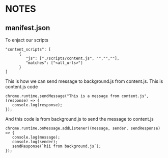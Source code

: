 # NOTES

## manifest.json

To enjact our scripts

```
"content_scripts": [
      {
         "js": ["./scripts/content.js", "","",""],
         "matches": ["<all_urls>"]
      }
]
```

This is how we can send message to background.js from content.js. This is content.js code

```
chrome.runtime.sendMessage("This is a message from content.js", (response) => {
   console.log(response);
});
```

And this code is from background.js to send the message to content.js

```
chrome.runtime.onMessage.addListener((message, sender, sendResponse) => {
   console.log(message);
   console.log(sender);
   sendResponse(`hii from background.js`);
});
```
